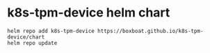 # k8s-tpm-device helm chart
```shell
helm repo add k8s-tpm-device https://boxboat.github.io/k8s-tpm-device/chart
helm repo update
```